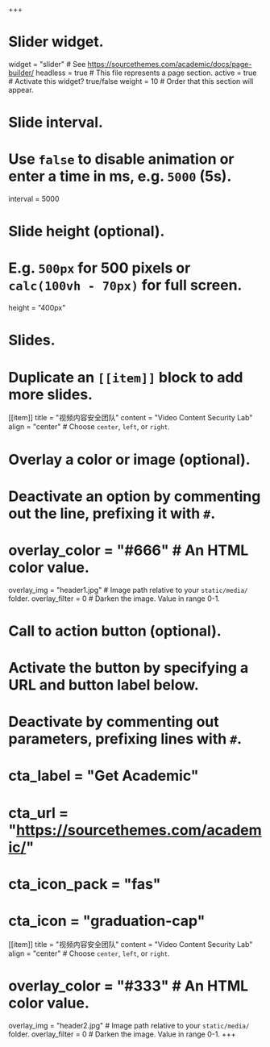+++
# Slider widget.
widget = "slider"  # See https://sourcethemes.com/academic/docs/page-builder/
headless = true  # This file represents a page section.
active = true  # Activate this widget? true/false
weight = 10  # Order that this section will appear.

# Slide interval.
# Use `false` to disable animation or enter a time in ms, e.g. `5000` (5s).
interval = 5000

# Slide height (optional).
# E.g. `500px` for 500 pixels or `calc(100vh - 70px)` for full screen.
height = "400px"

# Slides.
# Duplicate an `[[item]]` block to add more slides.
[[item]]
  title = "视频内容安全团队"
  content = "Video Content Security Lab"
  align = "center"  # Choose `center`, `left`, or `right`.

  # Overlay a color or image (optional).
  #   Deactivate an option by commenting out the line, prefixing it with `#`.
  # overlay_color = "#666"  # An HTML color value.
  overlay_img = "header1.jpg"  # Image path relative to your `static/media/` folder.
  overlay_filter = 0  # Darken the image. Value in range 0-1.

  # Call to action button (optional).
  #   Activate the button by specifying a URL and button label below.
  #   Deactivate by commenting out parameters, prefixing lines with `#`.
  # cta_label = "Get Academic"
  # cta_url = "https://sourcethemes.com/academic/"
  # cta_icon_pack = "fas"
  # cta_icon = "graduation-cap"

[[item]]
  title = "视频内容安全团队"
  content = "Video Content Security Lab"
  align = "center"  # Choose `center`, `left`, or `right`.

  # overlay_color = "#333"  # An HTML color value.
  overlay_img = "header2.jpg"  # Image path relative to your `static/media/` folder.
  overlay_filter = 0  # Darken the image. Value in range 0-1.
+++
